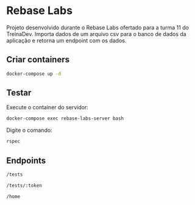# Rebase Labs

Projeto desenvolvido durante o Rebase Labs ofertado para a turma 11 do TreinaDev.
Importa dados de um arquivo csv para o banco de dados da aplicação e retorna um endpoint com os dados.

## Criar containers
```bash
docker-compose up -d
```

## Testar
Execute o container do servidor:
```bash
docker-compose exec rebase-labs-server bash
```

Digite o comando:
```bash
rspec
```
## Endpoints
```bash
/tests
```

```bash
/tests/:token
```

```bash
/home
```
